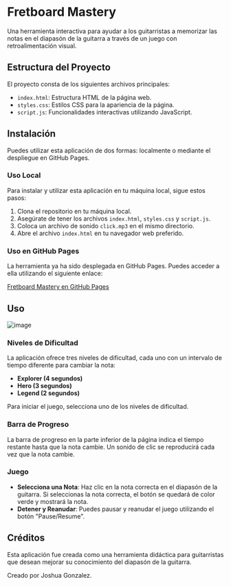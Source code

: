 # Fretboard Mastery

Una herramienta interactiva para ayudar a los guitarristas a memorizar las notas en el diapasón de la guitarra a través de un juego con retroalimentación visual.

## Estructura del Proyecto

El proyecto consta de los siguientes archivos principales:

- `index.html`: Estructura HTML de la página web.
- `styles.css`: Estilos CSS para la apariencia de la página.
- `script.js`: Funcionalidades interactivas utilizando JavaScript.

## Instalación

Puedes utilizar esta aplicación de dos formas: localmente o mediante el despliegue en GitHub Pages.

### Uso Local

Para instalar y utilizar esta aplicación en tu máquina local, sigue estos pasos:

1. Clona el repositorio en tu máquina local.
2. Asegúrate de tener los archivos `index.html`, `styles.css` y `script.js`.
3. Coloca un archivo de sonido `click.mp3` en el mismo directorio.
4. Abre el archivo `index.html` en tu navegador web preferido.

### Uso en GitHub Pages

La herramienta ya ha sido desplegada en GitHub Pages. Puedes acceder a ella utilizando el siguiente enlace:

[Fretboard Mastery en GitHub Pages](https://guitarsetgo.github.io/Fretboard-Mastery/)

## Uso

![image](https://github.com/user-attachments/assets/f416d44b-a7b8-49c2-953c-208beed4efbc)


### Niveles de Dificultad

La aplicación ofrece tres niveles de dificultad, cada uno con un intervalo de tiempo diferente para cambiar la nota:

- **Explorer (4 segundos)**
- **Hero (3 segundos)**
- **Legend (2 segundos)**

Para iniciar el juego, selecciona uno de los niveles de dificultad.

### Barra de Progreso

La barra de progreso en la parte inferior de la página indica el tiempo restante hasta que la nota cambie. Un sonido de clic se reproducirá cada vez que la nota cambie.

### Juego

- **Selecciona una Nota**: Haz clic en la nota correcta en el diapasón de la guitarra. Si seleccionas la nota correcta, el botón se quedará de color verde y mostrará la nota.
- **Detener y Reanudar**: Puedes pausar y reanudar el juego utilizando el botón "Pause/Resume".


## Créditos

Esta aplicación fue creada como una herramienta didáctica para guitarristas que desean mejorar su conocimiento del diapasón de la guitarra.

Creado por Joshua Gonzalez.
